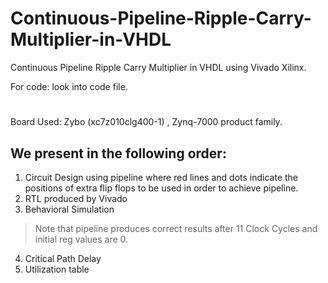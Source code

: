 # Continuous-Pipeline-Ripple-Carry-Multiplier-in-VHDL
Continuous Pipeline Ripple Carry Multiplier in VHDL using Vivado Xilinx.

For code: look into code file.
#
Board Used: Zybo (xc7z010clg400-1) , Zynq-7000 product family.

## We present in the following order:
1. Circuit Design using pipeline where red lines and dots indicate the positions of extra flip flops to be used in order to achieve pipeline.
2. RTL produced by Vivado
3. Behavioral Simulation
> Note that pipeline produces correct results after 11 Clock Cycles and initial reg values are 0.

4. Critical Path Delay
5. Utilization table




